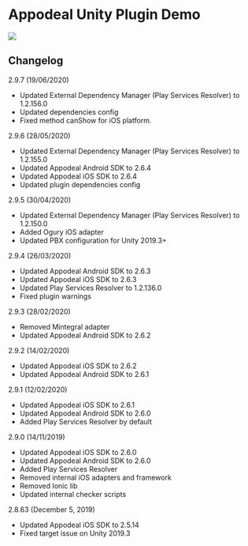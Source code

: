 # Appodeal Unity Plugin Demo

[![](https://img.shields.io/badge/docs-green.svg)](https://www.appodeal.com/sdk/unity)


## Changelog

2.9.7 (19/06/2020)

+ Updated External Dependency Manager (Play Services Resolver) to 1.2.156.0
+ Updated dependencies config
+ Fixed method canShow for iOS platform.

2.9.6 (28/05/2020)

+ Updated External Dependency Manager (Play Services Resolver) to 1.2.155.0
+ Updated Appodeal Android SDK to 2.6.4
+ Updated Appodeal iOS SDK to 2.6.4
+ Updated plugin dependencies config

2.9.5 (30/04/2020)

+ Updated External Dependency Manager (Play Services Resolver) to 1.2.150.0
+ Added Ogury iOS adapter
+ Updated PBX configuration for Unity 2019.3+

2.9.4 (26/03/2020)

+ Updated Appodeal Android SDK to 2.6.3
+ Updated Appodeal iOS SDK to 2.6.3
+ Updated Play Services Resolver to 1.2.136.0
+ Fixed plugin warnings


2.9.3 (28/02/2020)

+ Removed Mintegral adapter
+ Updated Appodeal Android SDK to 2.6.2

2.9.2 (14/02/2020)

+ Updated Appodeal iOS SDK to 2.6.2
+ Updated Appodeal Android SDK to 2.6.1

2.9.1 (12/02/2020)

+ Updated Appodeal iOS SDK to 2.6.1
+ Updated Appodeal Android SDK to 2.6.0
+ Added Play Services Resolver by default

2.9.0 (14/11/2019)

+ Updated Appodeal iOS SDK to 2.6.0
+ Updated Appodeal Android SDK to 2.6.0
+ Added Play Services Resolver
+ Removed internal iOS adapters and framework
+ Removed Ionic lib 
+ Updated internal checker scripts

2.8.63 (December 5, 2019)

+ Updated Appodeal iOS SDK to 2.5.14
+ Fixed target issue on Unity 2019.3

